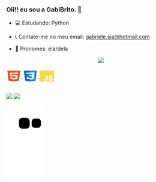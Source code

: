 ### Oii!! eu sou a GabiBrito. 💙

- 💻 Estudando: Python

- 📞 Contate-me no meu email: gabriele.sia@hotmail.com

- 📍 Pronomes: ela/dela
<div align="center">
  <a href="https://github.com/GsVbrito">
  <img height="180em" src="https://github-readme-stats.vercel.app/api?username=GsVbrito&show_icons=true&theme=vue&include_all_commits=true&count_private=true"/>
</div>

<div style="display: inline_block"><br>
  <img align="center" alt="HTML" height="30" width="40" src="https://raw.githubusercontent.com/devicons/devicon/master/icons/html5/html5-original.svg">
  <img align="center" alt="CSS" height="30" width="40" src="https://raw.githubusercontent.com/devicons/devicon/master/icons/css3/css3-original.svg">
  <img align="center" alt="-Js" height="30" width="40" src="https://raw.githubusercontent.com/devicons/devicon/master/icons/javascript/javascript-plain.svg">
</div>

  
  ##
 
<div> 
  <a href = "mailto:contatogabriele.sia@hotmail.com"><img src="https://img.shields.io/badge/-Gmail-%23333?style=for-the-badge&logo=gmail&logoColor=white" target="_blank"></a>
  <a href="https://www.linkedin.com/in/gabriele-brito-2829911ba/" target="_blank"><img src="https://img.shields.io/badge/-LinkedIn-%230077B5?style=for-the-badge&logo=linkedin&logoColor=white" target="_blank"></a> 
 
  ![Snake animation](https://github.com/rafaballerini/rafaballerini/blob/output/github-contribution-grid-snake.svg)
 
</div>
